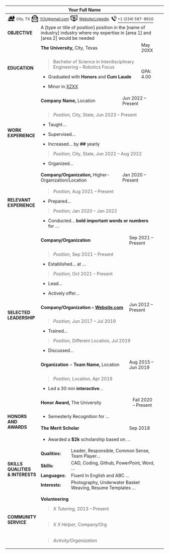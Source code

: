 <head>
  <link rel="stylesheet" href="media/style_block_insert.css">
</head>
<table>
<colgroup>
<col style="width: 15%" />
<col style="width: 12%" />
<col style="width: 39%" />
<col style="width: 6%" />
<col style="width: 3%" />
<col style="width: 7%" />
<col style="width: 10%" />
<col style="width: 5%" />
</colgroup>
<thead>
<tr class="header">
<th colspan="8"><strong>Your Full Name</strong></th>
</tr>
</thead>
<tbody>
<tr class="odd">
<td colspan="8"><img src="media/image1.png"
style="width:0.25in;height:0.25in"
alt="Suburban scene with solid fill" /> <sup>City, TX</sup> <img
src="media/image3.png" style="width:0.25in;height:0.25in"
alt="Email with solid fill" /> <sup><a
href="mailto:YOU@email.com">YOU@email.com</a></sup> <img
src="media/image5.png" style="width:0.26in;height:0.26in"
alt="Ui Ux with solid fill" /> <sup><a
href="https://sebvc.github.io/Resume/">Website/LinkedIn</a></sup> <img
src="media/image7.png" style="width:0.25in;height:0.25in"
alt="Speaker phone with solid fill" /><a href="tel:214+585+9986"><sup>+1
(234) 567-8910</sup></a></td>
</tr>
<tr class="even">
<td><strong>OBJECTIVE</strong></td>
<td colspan="7">A [type or title of position] position in the [name of
industry] industry where my expertise in [area 1] and [area 2] would be
needed</td>
</tr>
<tr class="odd">
<td rowspan="2"><strong>EDUCATION</strong></td>
<td colspan="5"><strong>The University,</strong> City, Texas</td>
<td>May 20XX</td>
<td rowspan="2"></td>
</tr>
<tr class="even">
<td colspan="5"><blockquote>
<p>Bachelor of Science in Interdisciplinary Engineering – Robotics
Focus</p>
</blockquote>
<ul>
<li><p>Graduated with <strong>Honors</strong> and <strong>Cum
Laude</strong></p></li>
<li><p>Minor in <a
href="https://sebvc.github.io/Resume/">XZXX</a></p></li>
</ul></td>
<td>GPA: 4.00</td>
</tr>
<tr class="odd">
<td rowspan="2"><strong>WORK EXPERIENCE</strong></td>
<td colspan="2"><strong>Company Name,</strong> Location</td>
<td colspan="4">Jun 2022 – Present</td>
<td rowspan="2"></td>
</tr>
<tr class="even">
<td colspan="6"><blockquote>
<p><em>Position,</em> City, State, Jun 2023 – Present</p>
</blockquote>
<ul>
<li><p>Taught…</p></li>
<li><p>Supervised…</p></li>
<li><p>Increased… by <strong>##</strong> yearly</p></li>
</ul>
<blockquote>
<p><em>Position,</em> City, State, Jun 2022 – Aug 2022</p>
</blockquote>
<ul>
<li><p>Organized…</p></li>
</ul></td>
</tr>
<tr class="odd">
<td rowspan="2"><strong>RELEVANT EXPERIENCE</strong></td>
<td colspan="2"><strong>Company/Organization,</strong>
Higher-Organization/Location</td>
<td colspan="4">Jan 2020 – Present</td>
<td rowspan="2"></td>
</tr>
<tr class="even">
<td colspan="6"><blockquote>
<p><em>Position,</em> Aug 2021 – Present</p>
</blockquote>
<ul>
<li><p>Prepared…</p></li>
</ul>
<blockquote>
<p><em>Position,</em> Jan 2020 – Jan 2022</p>
</blockquote>
<ul>
<li><p>Conducted… <strong>bold</strong> <strong>important words or
numbers</strong> for …</p></li>
</ul></td>
</tr>
<tr class="odd">
<td rowspan="6"><strong>SELECTED LEADERSHIP</strong></td>
<td colspan="3"><strong>Company/Organization</strong></td>
<td colspan="3">Sep 2021 – Present</td>
<td rowspan="2"></td>
</tr>
<tr class="even">
<td colspan="6"><blockquote>
<p><em>Position,</em> Sep 2021 – Present</p>
</blockquote>
<ul>
<li><p>Established… at …</p></li>
</ul>
<blockquote>
<p><em>Position,</em> Oct 2021 – Present</p>
</blockquote>
<ul>
<li><p>Lead…</p></li>
<li><p>Actively offer…</p></li>
</ul></td>
</tr>
<tr class="odd">
<td colspan="3"><strong>Company/Organization</strong> <strong>– <a
href="https://sebvc.github.io/Resume/">Website.com</a></strong></td>
<td colspan="3">Jun 2012 – Present</td>
<td rowspan="2"></td>
</tr>
<tr class="even">
<td colspan="6"><blockquote>
<p><em>Position,</em> Jun 2017 – Jul 2019</p>
</blockquote>
<ul>
<li><p>Trained…</p></li>
</ul>
<blockquote>
<p><em>Position,</em> Different Location, Jul 2019</p>
</blockquote>
<ul>
<li><p>Discussed…</p></li>
</ul></td>
</tr>
<tr class="odd">
<td colspan="3"><strong>Organization - Team Name,</strong> Location</td>
<td colspan="3">Aug 2015 – Jun 2019</td>
<td rowspan="2"></td>
</tr>
<tr class="even">
<td colspan="6"><blockquote>
<p><em>Position,</em> Location, Apr 2019</p>
</blockquote>
<ul>
<li><p>Led a 30 min <strong>interactive</strong>…</p></li>
</ul></td>
</tr>
<tr class="odd">
<td rowspan="4"><strong>HONORS<br />
AND<br />
AWARDS</strong></td>
<td colspan="4"><strong>Honor Award,</strong> The University</td>
<td colspan="2">Fall 2020 – Present</td>
<td rowspan="2"></td>
</tr>
<tr class="even">
<td colspan="6"><ul>
<li><p>Semesterly Recognition for …</p></li>
</ul></td>
</tr>
<tr class="odd">
<td colspan="3"><strong>The Merit Scholar</strong></td>
<td colspan="3">Sep 2018</td>
<td rowspan="2"></td>
</tr>
<tr class="even">
<td colspan="6"><ul>
<li><p>Awarded a <strong>$2k</strong> scholarship based on …</p></li>
</ul></td>
</tr>
<tr class="odd">
<td rowspan="4"><strong>SKILLS QUALITIES<br />
&amp; INTERESTS</strong></td>
<td><strong>Qualities:</strong></td>
<td colspan="5">Leader, Responsible, Common Sense, Team Player…</td>
<td rowspan="2"></td>
</tr>
<tr class="even">
<td><strong>Skills:</strong></td>
<td colspan="5">CAD, Coding, Github, PowerPoint, Word, …</td>
</tr>
<tr class="odd">
<td><strong>Languages:</strong></td>
<td colspan="5">Fluent In English and ABC …</td>
<td></td>
</tr>
<tr class="even">
<td><strong>Interests:</strong></td>
<td colspan="5">Photography, Underwater Basket Weaving, Resume Templates
…</td>
<td></td>
</tr>
<tr class="odd">
<td rowspan="3"><strong>COMMUNITY SERVICE</strong></td>
<td colspan="6"><p><strong>Volunteering</strong></p>
<blockquote>
<p><em>X Tutoring,</em> 2013 – Present</p>
</blockquote></td>
<td></td>
</tr>
<tr class="even">
<td colspan="6"><blockquote>
<p><em>X X Helper,</em> Company/Org</p>
</blockquote></td>
<td></td>
</tr>
<tr class="odd">
<td colspan="6"><blockquote>
<p><em>Activity/Organization</em></p>
</blockquote></td>
<td></td>
</tr>
</tbody>
</table>
